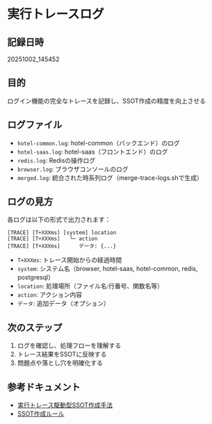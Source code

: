 # 実行トレースログ

## 記録日時
20251002_145452

## 目的
ログイン機能の完全なトレースを記録し、SSOT作成の精度を向上させる

## ログファイル

- `hotel-common.log`: hotel-common（バックエンド）のログ
- `hotel-saas.log`: hotel-saas（フロントエンド）のログ
- `redis.log`: Redisの操作ログ
- `browser.log`: ブラウザコンソールのログ
- `merged.log`: 統合された時系列ログ（merge-trace-logs.shで生成）

## ログの見方

各ログは以下の形式で出力されます：

```
[TRACE] [T+XXXms] [system] location
[TRACE] [T+XXXms]   └─ action
[TRACE] [T+XXXms]      データ: {...}
```

- `T+XXXms`: トレース開始からの経過時間
- `system`: システム名（browser, hotel-saas, hotel-common, redis, postgresql）
- `location`: 処理場所（ファイル名:行番号、関数名等）
- `action`: アクション内容
- `データ`: 追加データ（オプション）

## 次のステップ

1. ログを確認し、処理フローを理解する
2. トレース結果をSSOTに反映する
3. 問題点や落とし穴を明確化する

## 参考ドキュメント

- [実行トレース駆動型SSOT作成手法](/Users/kaneko/hotel-kanri/docs/03_ssot/EXECUTION_TRACE_DRIVEN_SSOT.md)
- [SSOT作成ルール](/Users/kaneko/hotel-kanri/docs/03_ssot/SSOT_CREATION_RULES.md)
